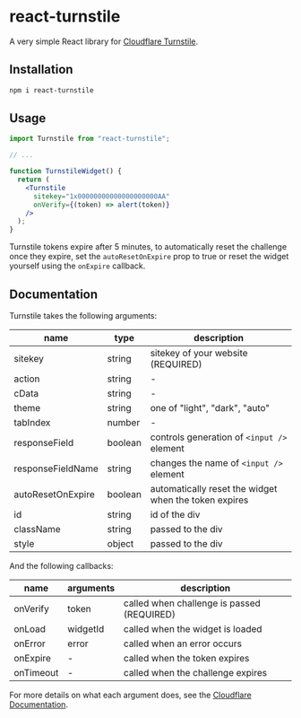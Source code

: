# react-turnstile

A very simple React library for [Cloudflare Turnstile](https://challenges.cloudflare.com).

## Installation

```sh
npm i react-turnstile
```

## Usage

```jsx
import Turnstile from "react-turnstile";

// ...

function TurnstileWidget() {
  return (
    <Turnstile
      sitekey="1x00000000000000000000AA"
      onVerify={(token) => alert(token)}
    />
  );
}
```

Turnstile tokens expire after 5 minutes, to automatically reset the challenge once they expire,
set the `autoResetOnExpire` prop to true or reset the widget yourself using the `onExpire` callback.

## Documentation

Turnstile takes the following arguments:

| name              | type    | description                                              |
| ----------------- | ------- | -------------------------------------------------------- |
| sitekey           | string  | sitekey of your website (REQUIRED)                       |
| action            | string  | -                                                        |
| cData             | string  | -                                                        |
| theme             | string  | one of "light", "dark", "auto"                           |
| tabIndex          | number  | -                                                        |
| responseField     | boolean | controls generation of `<input />` element               |
| responseFieldName | string  | changes the name of `<input />` element                  |
| autoResetOnExpire | boolean | automatically reset the widget when the token expires    |
| id                | string  | id of the div                                            |
| className         | string  | passed to the div                                        |
| style             | object  | passed to the div                                        |

And the following callbacks:

| name      | arguments | description                                |
| --------- | --------- | ------------------------------------------ |
| onVerify  | token     | called when challenge is passed (REQUIRED) |
| onLoad    | widgetId  | called when the widget is loaded           |
| onError   | error     | called when an error occurs                |
| onExpire  | -         | called when the token expires              |
| onTimeout | -         | called when the challenge expires          |

For more details on what each argument does, see the [Cloudflare Documentation](https://developers.cloudflare.com/turnstile/get-started/client-side-rendering/#configurations).
